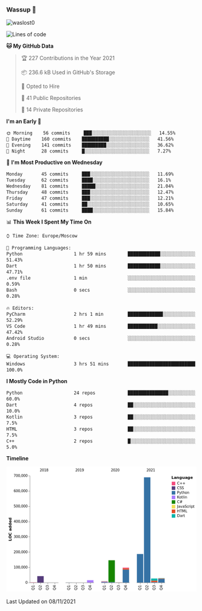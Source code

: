 ### Wassup 👋

<p align="left"> <img src="https://komarev.com/ghpvc/?username=waslost0" alt="waslost0" /></p>

<!--START_SECTION:waka-->
![Lines of code](https://img.shields.io/badge/From%20Hello%20World%20I%27ve%20Written-1.2%20million%20lines%20of%20code-blue)

**🐱 My GitHub Data** 

> 🏆 227 Contributions in the Year 2021
 > 
> 📦 236.6 kB Used in GitHub's Storage 
 > 
> 💼 Opted to Hire
 > 
> 📜 41 Public Repositories 
 > 
> 🔑 14 Private Repositories  
 > 
**I'm an Early 🐤** 

```text
🌞 Morning    56 commits     ███░░░░░░░░░░░░░░░░░░░░░░   14.55% 
🌆 Daytime    160 commits    ██████████░░░░░░░░░░░░░░░   41.56% 
🌃 Evening    141 commits    █████████░░░░░░░░░░░░░░░░   36.62% 
🌙 Night      28 commits     █░░░░░░░░░░░░░░░░░░░░░░░░   7.27%

```
📅 **I'm Most Productive on Wednesday** 

```text
Monday       45 commits     ███░░░░░░░░░░░░░░░░░░░░░░   11.69% 
Tuesday      62 commits     ████░░░░░░░░░░░░░░░░░░░░░   16.1% 
Wednesday    81 commits     █████░░░░░░░░░░░░░░░░░░░░   21.04% 
Thursday     48 commits     ███░░░░░░░░░░░░░░░░░░░░░░   12.47% 
Friday       47 commits     ███░░░░░░░░░░░░░░░░░░░░░░   12.21% 
Saturday     41 commits     ██░░░░░░░░░░░░░░░░░░░░░░░   10.65% 
Sunday       61 commits     ████░░░░░░░░░░░░░░░░░░░░░   15.84%

```


📊 **This Week I Spent My Time On** 

```text
⌚︎ Time Zone: Europe/Moscow

💬 Programming Languages: 
Python                   1 hr 59 mins        ████████████░░░░░░░░░░░░░   51.43% 
Dart                     1 hr 50 mins        ████████████░░░░░░░░░░░░░   47.71% 
.env file                1 min               ░░░░░░░░░░░░░░░░░░░░░░░░░   0.59% 
Bash                     0 secs              ░░░░░░░░░░░░░░░░░░░░░░░░░   0.28%

🔥 Editors: 
PyCharm                  2 hrs 1 min         █████████████░░░░░░░░░░░░   52.29% 
VS Code                  1 hr 49 mins        ███████████░░░░░░░░░░░░░░   47.42% 
Android Studio           0 secs              ░░░░░░░░░░░░░░░░░░░░░░░░░   0.28%

💻 Operating System: 
Windows                  3 hrs 51 mins       █████████████████████████   100.0%

```

**I Mostly Code in Python** 

```text
Python                   24 repos            ███████████████░░░░░░░░░░   60.0% 
Dart                     4 repos             ██░░░░░░░░░░░░░░░░░░░░░░░   10.0% 
Kotlin                   3 repos             ██░░░░░░░░░░░░░░░░░░░░░░░   7.5% 
HTML                     3 repos             ██░░░░░░░░░░░░░░░░░░░░░░░   7.5% 
C++                      2 repos             █░░░░░░░░░░░░░░░░░░░░░░░░   5.0%

```


**Timeline**

![Chart not found](https://raw.githubusercontent.com/waslost0/waslost0/master/charts/bar_graph.png) 


 Last Updated on 08/11/2021
<!--END_SECTION:waka-->

